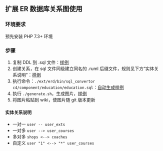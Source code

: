 ## 扩展 ER 数据库关系图使用

### 环境要求

预先安装 PHP 7.3+ 环境

### 步骤

1. 复制 DDL 到 .sql 文件：[样例](../c4/component/education/user_course.sql)
2. 创建关系，在 sql 文件同级建立同名的 .ruml 后缀文件，规则见下方“实体关系说明”：[样例](../c4/component/education/user_course.ruml)
3. 执行命令：`./ext/erd/bin/sql_convertor c4/component/education/education.sql`：[自动生成样例](../c4/component/education/user_course.puml)
4. 执行 `./generate.sh`，生成图片，[样例](../c4/component/education/output/user_course.png)
5. 将图片粘贴到 wiki，使图片随 git 版本更新

#### 实体关系说明

* 一对一 `user -- user_exts`
* 一对多 `user --> user_courses`
* 多对多 `shops <--> coaches`
* 自定义 `user "1" <--> "*" user_courses`
